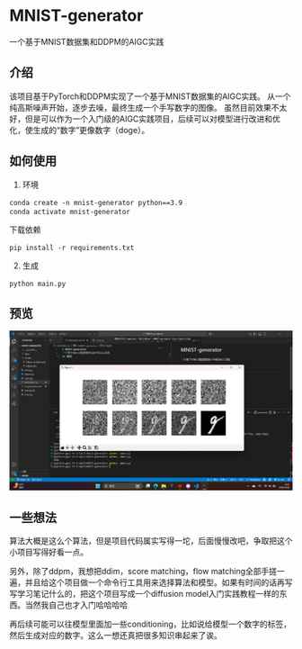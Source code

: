 # MNIST-generator
一个基于MNIST数据集和DDPM的AIGC实践

## 介绍
该项目基于PyTorch和DDPM实现了一个基于MNIST数据集的AIGC实践。
从一个纯高斯噪声开始，逐步去噪，最终生成一个手写数字的图像。
虽然目前效果不太好，但是可以作为一个入门级的AIGC实践项目，后续可以对模型进行改进和优化，使生成的“数字”更像数字（doge）。
## 如何使用
1. 环境
```shell
conda create -n mnist-generator python==3.9
conda activate mnist-generator
```
下载依赖
```shell
pip install -r requirements.txt
```
2. 生成
```shell
python main.py
```

## 预览
<img src="./preview.png" alt="preview" style="zoom:50%;" />

## 一些想法
算法大概是这么个算法，但是项目代码属实写得一坨，后面慢慢改吧，争取把这个小项目写得好看一点。

另外，除了ddpm，我想把ddim，score matching，flow matching全部手搓一遍，并且给这个项目做一个命令行工具用来选择算法和模型。如果有时间的话再写写学习笔记什么的，把这个项目写成一个diffusion model入门实践教程一样的东西。当然我自己也才入门哈哈哈哈

再后续可能可以往模型里面加一些conditioning，比如说给模型一个数字的标签，然后生成对应的数字。这么一想还真把很多知识串起来了诶。